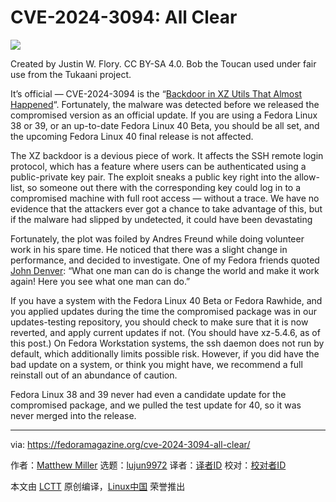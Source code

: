[#]: subject: "CVE-2024-3094: All Clear"
[#]: via: "https://fedoramagazine.org/cve-2024-3094-all-clear/"
[#]: author: "Matthew Miller https://fedoramagazine.org/author/mattdm/"
[#]: collector: "lujun9972/lctt-scripts-1705972010"
[#]: translator: " "
[#]: reviewer: " "
[#]: publisher: " "
[#]: url: " "

CVE-2024-3094: All Clear
======

![][1]

Created by Justin W. Flory. CC BY-SA 4.0. Bob the Toucan used under fair use from the Tukaani project.

It’s official — CVE-2024-3094 is the “[Backdoor in XZ Utils That Almost Happened][2]“. Fortunately, the malware was detected before we released the compromised version as an official update. If you are using a Fedora Linux 38 or 39, or an up-to-date Fedora Linux 40 Beta, you should be all set, and the upcoming Fedora Linux 40 final release is not affected.

The XZ backdoor is a devious piece of work. It affects the SSH remote login protocol, which has a feature where users can be authenticated using a public-private key pair. The exploit sneaks a public key right into the allow-list, so someone out there with the corresponding key could log in to a compromised machine with full root access — without a trace. We have no evidence that the attackers ever got a chance to take advantage of this, but if the malware had slipped by undetected, it could have been devastating

Fortunately, the plot was foiled by Andres Freund while doing volunteer work in his spare time. He noticed that there was a slight change in performance, and decided to investigate. One of my Fedora friends quoted [John Denver][3]: “What one man can do is change the world and make it work again! Here you see what one man can do.”

If you have a system with the Fedora Linux 40 Beta or Fedora Rawhide, and you applied updates during the time the compromised package was in our updates-testing repository, you should check to make sure that it is now reverted, and apply current updates if not. (You should have xz-5.4.6, as of this post.) On Fedora Workstation systems, the ssh daemon does not run by default, which additionally limits possible risk. However, if you did have the bad update on a system, or think you might have, we recommend a full reinstall out of an abundance of caution.

Fedora Linux 38 and 39 never had even a candidate update for the compromised package, and we pulled the test update for 40, so it was never merged into the release.

--------------------------------------------------------------------------------

via: https://fedoramagazine.org/cve-2024-3094-all-clear/

作者：[Matthew Miller][a]
选题：[lujun9972][b]
译者：[译者ID](https://github.com/译者ID)
校对：[校对者ID](https://github.com/校对者ID)

本文由 [LCTT](https://github.com/LCTT/TranslateProject) 原创编译，[Linux中国](https://linux.cn/) 荣誉推出

[a]: https://fedoramagazine.org/author/mattdm/
[b]: https://github.com/lujun9972
[1]: https://fedoramagazine.org/wp-content/uploads/2024/04/cve-2024-3094-all-clear-816x345.jpg
[2]: https://www.schneier.com/blog/archives/2024/04/backdoor-in-xz-utils-that-almost-happened.html
[3]: https://youtu.be/X1htrUN4ckk?si=DNOxf6F9w56nSMGQ&t=38
